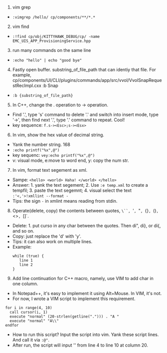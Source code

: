 1. vim grep
* `:vimgrep /hello/ cp/components/**/*.*`

2. vim find
* `:!find cp/obj/KITTYHAWK_DEBUG/cp/ -name EMC_UIS_APP_ProvisioningService.hpp`

3. run many commands on the same line
* `:echo "hello" | echo "good bye"`

4. Fastly open buffer. substring\_of\_file\_path that can identiy that file. For example, cp/components/UI/CLI/plugins/commands/app/src/vvol/VvolSnapRequestRecImpl.cxx :b Snap
* `:b {substring_of_file_path}`

5. In C++, change the . operation to -> operation.
* Find '.', type 's' command to delete '.' and switch into insert mode, type '->', then find next '.', type '.' command to repeat. Cool!
* key sequence: `f.s-><Esc>;s-><Esx>`

6. In vim, show the hex value of decimal string.
* Yank the number string.  168
* `:echo printf("%x",@")`
* key sequenc: `vey:echo printf("%x",@")`
* v: visual mode, e:move to word end, y: copy the num str.

7. In vim, format text segement as xml.
* Sampe: `<hello> <world> Haha! </world> </hello>`
* Answer: 1. yank the text segement; 2. Use `:e temp.xml` to create a tempfil; 3. paste the text segemnt; 4. visual select the text `:'<,'>!xmllint --format -`
* Tips: the sign `-` in xmlint means reading from stdin.

8. Operate(delete, copy)  the contents between quotes, `\``, `'`, `"`, `{}`, `()`, `<>`, `[]`.
* Delete: 1. put curso in any char between the quotes. Then di", di}, or di{, and so on.
* Copy: just replace the 'd' with 'y'.
* Tips: it can also work on multiple lines.
* Example:
    ```text
    while (true) {
       line 1
       line 2
    }
    ```

9. Add line continuation for C++ macro, namely, use VIM to add char in one column.
* In Notepad++, it's easy to implement it using Alt+Mouse. In VIM, it's not.
* For now, I wrote a VIM script to implement this requirement.

```text
for i in range(4, 10)
  call cursor(i, 1)
  execute "normal" (20-strlen(getline("."))) . "A "
  execute "normal" "A\\"
endfor
```
* How to run this script? Input the script into vim. Yank these script lines. And call it via `:@"`.
* After run, the script will input '\' from line 4 to line 10 at column 20.

